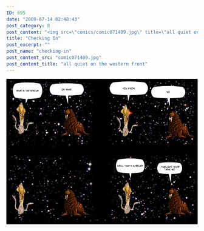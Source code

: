 ```yaml
---
ID: 695
date: "2009-07-14 02:48:43"
post_category: 0
post_content: "<img src=\"comics/comic071409.jpg\" title=\"all quiet on the western front\" />"
title: "Checking In"
post_excerpt: ""
post_name: "checking-in"
post_content_src: "comic071409.jpg"
post_content_title: "all quiet on the western front"
---
```



[![all quiet on the western front](/comics-hi-res/comic071409.jpg)](/comics-hi-res/comic071409.jpg)
